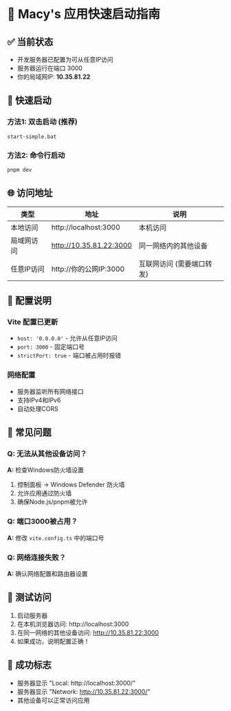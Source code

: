 # 🚀 Macy's 应用快速启动指南

## ✅ 当前状态
- 开发服务器已配置为可从任意IP访问
- 服务器运行在端口 3000
- 你的局域网IP: **10.35.81.22**

## 🎯 快速启动

### 方法1: 双击启动 (推荐)
```
start-simple.bat
```

### 方法2: 命令行启动
```bash
pnpm dev
```

## 🌐 访问地址

| 类型 | 地址 | 说明 |
|------|------|------|
| 本地访问 | http://localhost:3000 | 本机访问 |
| 局域网访问 | http://10.35.81.22:3000 | 同一网络内的其他设备 |
| 任意IP访问 | http://你的公网IP:3000 | 互联网访问 (需要端口转发) |

## 🔧 配置说明

### Vite 配置已更新
- `host: '0.0.0.0'` - 允许从任意IP访问
- `port: 3000` - 固定端口号
- `strictPort: true` - 端口被占用时报错

### 网络配置
- 服务器监听所有网络接口
- 支持IPv4和IPv6
- 自动处理CORS

## 🚨 常见问题

### Q: 无法从其他设备访问？
**A:** 检查Windows防火墙设置
1. 控制面板 → Windows Defender 防火墙
2. 允许应用通过防火墙
3. 确保Node.js/pnpm被允许

### Q: 端口3000被占用？
**A:** 修改 `vite.config.ts` 中的端口号

### Q: 网络连接失败？
**A:** 确认网络配置和路由器设置

## 📱 测试访问
1. 启动服务器
2. 在本机浏览器访问: http://localhost:3000
3. 在同一网络的其他设备访问: http://10.35.81.22:3000
4. 如果成功，说明配置正确！

## 🎉 成功标志
- 服务器显示 "Local: http://localhost:3000/"
- 服务器显示 "Network: http://10.35.81.22:3000/"
- 其他设备可以正常访问应用
